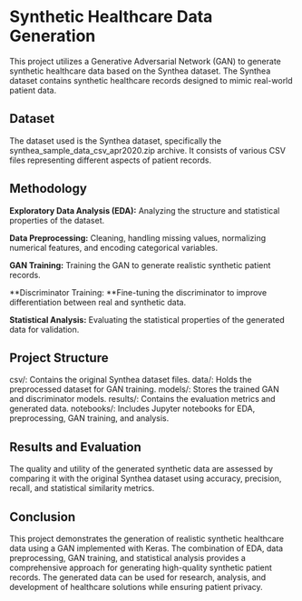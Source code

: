 # Synthetic Healthcare Data Generation
This project utilizes a Generative Adversarial Network (GAN) to generate synthetic healthcare data based on the Synthea dataset. The Synthea dataset contains synthetic healthcare records designed to mimic real-world patient data.

## Dataset
The dataset used is the Synthea dataset, specifically the synthea_sample_data_csv_apr2020.zip archive. It consists of various CSV files representing different aspects of patient records.

## Methodology
**Exploratory Data Analysis (EDA):** Analyzing the structure and statistical properties of the dataset.

**Data Preprocessing:** Cleaning, handling missing values, normalizing numerical features, and encoding categorical variables.

**GAN Training:** Training the GAN to generate realistic synthetic patient records.

**Discriminator Training: **Fine-tuning the discriminator to improve differentiation between real and synthetic data.

**Statistical Analysis:** Evaluating the statistical properties of the generated data for validation.

## Project Structure
csv/: Contains the original Synthea dataset files.
data/: Holds the preprocessed dataset for GAN training.
models/: Stores the trained GAN and discriminator models.
results/: Contains the evaluation metrics and generated data.
notebooks/: Includes Jupyter notebooks for EDA, preprocessing, GAN training, and analysis.

## Results and Evaluation
The quality and utility of the generated synthetic data are assessed by comparing it with the original Synthea dataset using accuracy, precision, recall, and statistical similarity metrics.



## Conclusion
This project demonstrates the generation of realistic synthetic healthcare data using a GAN implemented with Keras. The combination of EDA, data preprocessing, GAN training, and statistical analysis provides a comprehensive approach for generating high-quality synthetic patient records. The generated data can be used for research, analysis, and development of healthcare solutions while ensuring patient privacy.

